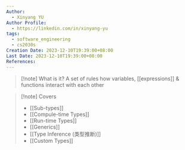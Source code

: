 ```yaml
---
Author:
  - Xinyang YU
Author Profile:
  - https://linkedin.com/in/xinyang-yu
tags:
  - software_engineering
  - cs2030s
Creation Date: 2023-12-10T19:39:00+08:00
Last Date: 2023-12-10T19:39:00+08:00
References:
---
```

>[!note] What is it?
>A set of rules how variables, [[expressions]] & functions interact with each other


>[!note] Covers
>- [[Sub-types]]
>- [[Compule-time Types]]
>- [[Run-time Types]]
>- [[Generics]]
>- [[Type Inference (类型推断)]]
>- [[Custom Types]]